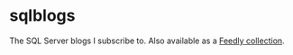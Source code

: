 # sqlblogs
The SQL Server blogs I subscribe to. Also available as a <a href="https://feedly.com/BrentO">Feedly collection</a>.

